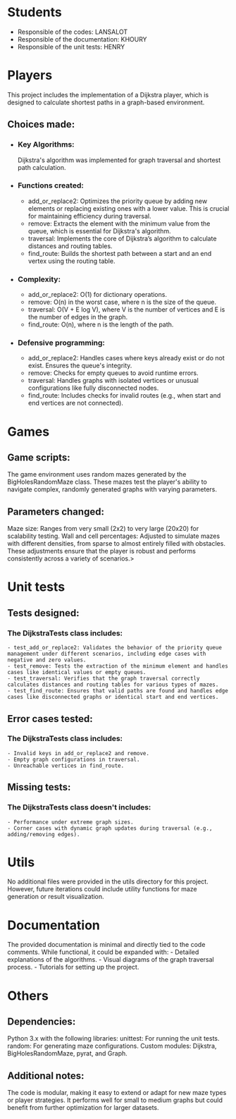 # Students

- Responsible of the codes: LANSALOT
- Responsible of the documentation:  KHOURY
- Responsible of the unit tests: HENRY



# Players

This project includes the implementation of a Dijkstra player, which is designed to calculate shortest paths in a graph-based environment.

## Choices made:

- ### Key Algorithms: 
    Dijkstra's algorithm was implemented for graph traversal and shortest path calculation.

- ### Functions created:
    - add_or_replace2: Optimizes the priority queue by adding new elements or replacing existing ones with a lower value. This is crucial for maintaining efficiency during traversal.
    - remove: Extracts the element with the minimum value from the queue, which is essential for Dijkstra's algorithm.
    - traversal: Implements the core of Dijkstra’s algorithm to calculate distances and routing tables.
    - find_route: Builds the shortest path between a start and an end vertex using the routing table.
- ### Complexity:
    - add_or_replace2: O(1) for dictionary operations.
    - remove: O(n) in the worst case, where n is the size of the queue.
    - traversal: O(V + E log V), where V is the number of vertices and E is the number of edges in the graph.
    - find_route: O(n), where n is the length of the path.
- ### Defensive programming:
    - add_or_replace2: Handles cases where keys already exist or do not exist. Ensures the queue's integrity.
    - remove: Checks for empty queues to avoid runtime errors.
    - traversal: Handles graphs with isolated vertices or unusual configurations like fully disconnected nodes.
    - find_route: Includes checks for invalid routes (e.g., when start and end vertices are not connected).



# Games

## Game scripts:
The game environment uses random mazes generated by the BigHolesRandomMaze class. These mazes test the player's ability to navigate complex, randomly generated graphs with varying parameters.

## Parameters changed:
Maze size: Ranges from very small (2x2) to very large (20x20) for scalability testing.
Wall and cell percentages: Adjusted to simulate mazes with different densities, from sparse to almost entirely filled with obstacles.
These adjustments ensure that the player is robust and performs consistently across a variety of scenarios.>



# Unit tests

## Tests designed:
### The DijkstraTests class includes:
    - test_add_or_replace2: Validates the behavior of the priority queue management under different scenarios, including edge cases with negative and zero values.
    - test_remove: Tests the extraction of the minimum element and handles cases like identical values or empty queues.
    - test_traversal: Verifies that the graph traversal correctly calculates distances and routing tables for various types of mazes.
    - test_find_route: Ensures that valid paths are found and handles edge cases like disconnected graphs or identical start and end vertices.

## Error cases tested:
### The DijkstraTests class includes:
    - Invalid keys in add_or_replace2 and remove.
    - Empty graph configurations in traversal.
    - Unreachable vertices in find_route.

## Missing tests:
### The DijkstraTests class doesn't includes:
    - Performance under extreme graph sizes.
    - Corner cases with dynamic graph updates during traversal (e.g., adding/removing edges).



# Utils

No additional files were provided in the utils directory for this project. However, future iterations could include utility functions for maze generation or result visualization.



# Documentation

The provided documentation is minimal and directly tied to the code comments. While functional, it could be expanded with:
    - Detailed explanations of the algorithms.
    - Visual diagrams of the graph traversal process.
    - Tutorials for setting up the project.



# Others

## Dependencies:
Python 3.x with the following libraries:
unittest: For running the unit tests.
random: For generating maze configurations.
Custom modules: Dijkstra, BigHolesRandomMaze, pyrat, and Graph.

## Additional notes:
The code is modular, making it easy to extend or adapt for new maze types or player strategies.
It performs well for small to medium graphs but could benefit from further optimization for larger datasets.